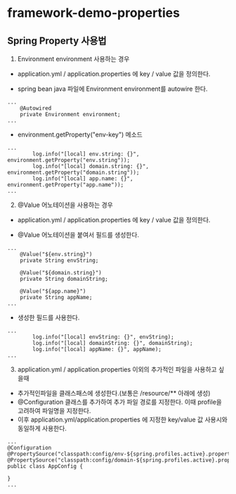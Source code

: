 # framework-demo-properties

## Spring Property 사용법
1. Environment environment 사용하는 경우

- application.yml / application.properties 에 key / value 값을 정의한다.

- spring bean java 파일에 Environment environment를 autowire  한다.

```
...
	@Autowired
	private Environment environment;
...
```
- environment.getProperty("env-key") 메소드

```
...
		log.info("[local] env.string: {}", environment.getProperty("env.string"));
		log.info("[local] domain.string: {}", environment.getProperty("domain.string"));
		log.info("[local] app.name: {}", environment.getProperty("app.name"));
...
```

2. @Value 어노테이션을 사용하는 경우

- application.yml / application.properties 에 key / value 값을 정의한다.

- @Value 어노테이션을 붙여서 필드를 생성한다.

```
...
	@Value("${env.string}")
	private String envString;

	@Value("${domain.string}")
	private String domainString;
  
	@Value("${app.name}")
	private String appName;	
...
```
- 생성한 필드를 사용한다.
```
...
		log.info("[local] envString: {}", envString);
		log.info("[local] domainString: {}", domainString);
		log.info("[local] appName: {}", appName);
...
```
3. application.yml / application.properties 이외의 추가적인 파일을 사용하고 싶을때
- 추가적인파일을 클래스패스에 생성한다.(보통은 /resource/** 아래에 생성)
- @Configuration 클래스를 추가하여 추가 파일 경로를 지정한다. 이때 profile을 고려하여 파일명을 지정한다.
- 이후 application.yml/application.properties 에 지정한 key/value 값 사용시와 동일하게 사용한다.
```
...
@Configuration
@PropertySource("classpath:config/env-${spring.profiles.active}.properties")
@PropertySource("classpath:config/domain-${spring.profiles.active}.properties")
public class AppConfig {

}
...
```


